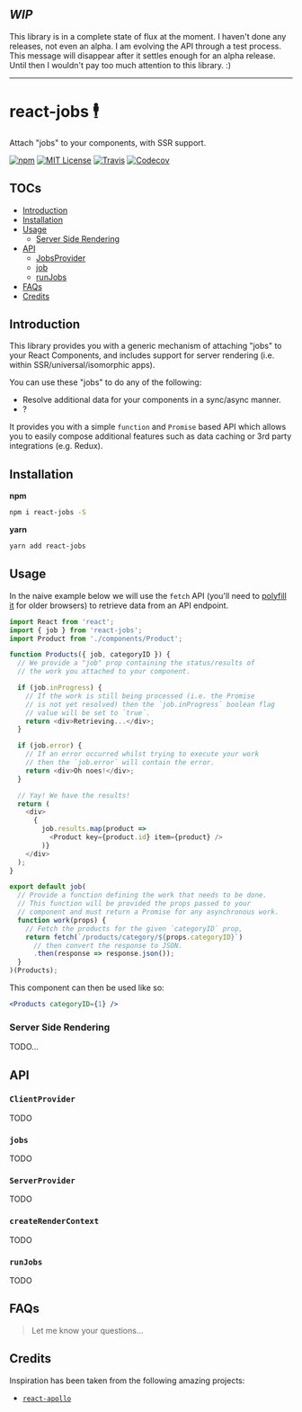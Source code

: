 ## ___WIP___

This library is in a complete state of flux at the moment.  I haven't done any releases, not even an alpha.  I am evolving the API through a test process.  This message will disappear after it settles enough for an alpha release.  Until then I wouldn't pay too much attention to this library. :)

---

# react-jobs 🕴

Attach "jobs" to your components, with SSR support.

[![npm](https://img.shields.io/npm/v/react-jobs.svg?style=flat-square)](http://npm.im/react-jobs)
[![MIT License](https://img.shields.io/npm/l/react-jobs.svg?style=flat-square)](http://opensource.org/licenses/MIT)
[![Travis](https://img.shields.io/travis/ctrlplusb/react-jobs.svg?style=flat-square)](https://travis-ci.org/ctrlplusb/react-jobs)
[![Codecov](https://img.shields.io/codecov/c/github/ctrlplusb/react-jobs.svg?style=flat-square)](https://codecov.io/github/ctrlplusb/react-jobs)

## TOCs

  - [Introduction](#introduction)
  - [Installation](#installation)
  - [Usage](#usage)
    - [Server Side Rendering](#server-side-rendering)
  - [API](#api)
    - [JobsProvider](#jobsprovider)
    - [job](#job)
    - [runJobs](#runJobs)
  - [FAQs](#faqs)
  - [Credits](#credits)

## Introduction

This library provides you with a generic mechanism of attaching "jobs" to your React Components, and includes support for server rendering (i.e. within SSR/universal/isomorphic apps).

You can use these "jobs" to do any of the following:
 - Resolve additional data for your components in a sync/async manner.
 - ?

It provides you with a simple `function` and `Promise` based API which allows you to easily compose additional features such as data caching or 3rd party integrations (e.g. Redux).

## Installation

__npm__

```bash
npm i react-jobs -S
```

__yarn__

```bash
yarn add react-jobs
```

## Usage

In the naive example below we will use the `fetch` API (you'll need to [polyfill it](https://github.com/github/fetch) for older browsers) to retrieve data from an API endpoint.

```js
import React from 'react';
import { job } from 'react-jobs';
import Product from './components/Product';

function Products({ job, categoryID }) {
  // We provide a "job" prop containing the status/results of
  // the work you attached to your component.

  if (job.inProgress) {
    // If the work is still being processed (i.e. the Promise
    // is not yet resolved) then the `job.inProgress` boolean flag
    // value will be set to `true`.
    return <div>Retrieving...</div>;
  }

  if (job.error) {
    // If an error occurred whilst trying to execute your work
    // then the `job.error` will contain the error.
    return <div>Oh noes!</div>;
  }

  // Yay! We have the results!
  return (
    <div>
      {
        job.results.map(product =>
          <Product key={product.id} item={product} />
        )}
    </div>
  );
}

export default job(
  // Provide a function defining the work that needs to be done.
  // This function will be provided the props passed to your
  // component and must return a Promise for any asynchronous work.
  function work(props) {
    // Fetch the products for the given `categoryID` prop,
    return fetch(`/products/category/${props.categoryID}`)
      // then convert the response to JSON.
      .then(response => response.json());
  }
)(Products);
```

This component can then be used like so:

```jsx
<Products categoryID={1} />
```

### Server Side Rendering

TODO...

## API

### `ClientProvider`

TODO

### `jobs`

TODO

### `ServerProvider`

TODO

### `createRenderContext`

TODO

### `runJobs`

TODO

## FAQs

> Let me know your questions...

## Credits

Inspiration has been taken from the following amazing projects:

  - [`react-apollo`](https://github.com/apollostack/react-apollo)
